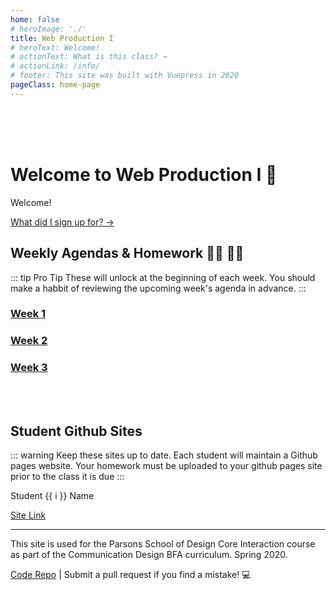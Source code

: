```yaml
---
home: false
# heroImage: './'
title: Web Production I
# heroText: Welcome!
# actionText: What is this class? →
# actionLink: /info/
# footer: This site was built with Vuepress in 2020
pageClass: home-page
---
```


<br><br><br>

# Welcome to Web Production I :wave:

Welcome! 

[What did I sign up for? →](./info/)

## Weekly Agendas & Homework :woman_technologist: :man_technologist:

::: tip Pro Tip
These will unlock at the beginning of each week. You should make a habbit of reviewing the upcoming week's agenda in advance.
:::

### [Week 1](./agendas/week-1)

### [Week 2](./agendas/week-2-disabled)

### [Week 3](./agendas/week-3-disabled)
<!--
### [Week 4](./agendas/week-4-disabled)

### [Week 5](./agendas/week-5-disabled)

### [Week 6](./agendas/week-6-disabled)

### [Week 7](./agendas/week-7-disabled)

### [Week 8](./agendas/week-8-disabled)

### [Week 9](./agendas/week-9-disabled)

### [Week 10](./agendas/week-10-disabled)

### [Week 11](./agendas/week-11-disabled)

### [Week 12](./agendas/week-12-disabled)

### [Week 13](./agendas/week-13-disabled)

### [Week 14](./agendas/week-14-disabled)

### [Week 15](./agendas/week-15-disabled) -->

<br><br>

## Student Github Sites

::: warning Keep these sites up to date.
Each student will maintain a Github pages website. Your homework must be uploaded to your github pages site prior to the class it is due
:::

<div v-for="i in 15">
Student {{ i }} Name

[Site Link](./disabled)

</div>

---

This site is used for the Parsons School of Design Core Interaction course as part of the Communication Design BFA curriculum. Spring 2020.

[Code Repo](https://github.com/AndrewLevinson/core-interaction-spring-2020) | Submit a pull request if you find a mistake! :computer:
